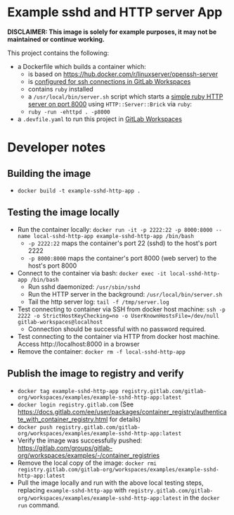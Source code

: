# Example sshd and HTTP server App

**DISCLAIMER: This image is solely for example purposes, it may not be maintained or continue working.**

This project contains the following:
- a Dockerfile which builds a container which:
  - is based on https://hub.docker.com/r/linuxserver/openssh-server
  - is [configured for ssh connections in GitLab Workspaces](https://docs.gitlab.com/ee/user/workspace/configuration.html#update-your-workspace-container-image)
  - contains `ruby` installed
  - a `/usr/local/bin/server.sh` script which starts a [simple ruby HTTP server on port 8000](https://gist.github.com/willurd/5720255#ruby-192) using `HTTP::Server::Brick` via `ruby`:
  - `ruby -run -ehttpd . -p8000`
- a `.devfile.yaml` to run this project in [GitLab Workspaces](https://docs.gitlab.com/ee/user/workspace/)

# Developer notes

## Building the image

- `docker build -t example-sshd-http-app .`

## Testing the image locally

- Run the container locally: `docker run -it -p 2222:22 -p 8000:8000 --name local-sshd-http-app example-sshd-http-app /bin/bash`
  - `-p 2222:22` maps the container's port 22 (sshd) to the host's port 2222
  - `-p 8000:8000` maps the container's port 8000 (web server) to the host's port 8000
- Connect to the container via bash: `docker exec -it local-sshd-http-app /bin/bash`
  - Run sshd daemonized: `/usr/sbin/sshd`
  - Run the HTTP server in the background: `/usr/local/bin/server.sh`
  - Tail the http server log: `tail -f /tmp/server.log`
- Test connecting to container via SSH from docker host machine: `ssh -p 2222 -o StrictHostKeyChecking=no -o UserKnownHostsFile=/dev/null gitlab-workspaces@localhost`
  - Connection should be successful with no password required.
- Test connecting to the container via HTTP from docker host machine. Access http://localhost:8000 in a browser 
- Remove the container: `docker rm -f local-sshd-http-app`

## Publish the image to registry and verify

- `docker tag example-sshd-http-app registry.gitlab.com/gitlab-org/workspaces/examples/example-sshd-http-app:latest`
- `docker login registry.gitlab.com` (See https://docs.gitlab.com/ee/user/packages/container_registry/authenticate_with_container_registry.html for details)
- `docker push registry.gitlab.com/gitlab-org/workspaces/examples/example-sshd-http-app:latest`
- Verify the image was successfully pushed: https://gitlab.com/groups/gitlab-org/workspaces/examples/-/container_registries
- Remove the local copy of the image: `docker rmi registry.gitlab.com/gitlab-org/workspaces/examples/example-sshd-http-app:latest`  
- Pull the image locally and run with the above local testing steps, replacing `example-sshd-http-app` with `registry.gitlab.com/gitlab-org/workspaces/examples/example-sshd-http-app:latest` in the `docker run` command.
